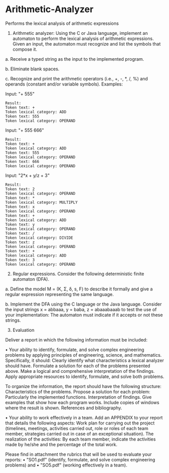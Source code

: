 # Arithmetic-Analyzer
Performs the lexical analysis of arithmetic expressions

1.  Arithmetic analyzer: Using the C or Java language, implement an automaton to perform the lexical analysis of arithmetic expressions. Given an input, the automaton must recognize and list the symbols that compose it.

  a. Receive a typed string as the input to the implemented program.

  b. Eliminate blank spaces.

  c. Recognize and print the arithmetic operators (i.e., +, -, *, /, %) and operands (constant and/or variable symbols). Examples:

  Input: "+ 555"

    Result:
    Token text: +
    Token lexical category: ADD
    Token text: 555
    Token lexical category: OPERAND

  Input: "+ 555 666"

    Result:
    Token text: +
    Token lexical category: ADD
    Token text: 555
    Token lexical category: OPERAND
    Token text: 666
    Token lexical category: OPERAND

  Input: "2*x + y/z + 3"

    Result:
    Token text: 2
    Token lexical category: OPERAND
    Token text: *
    Token lexical category: MULTIPLY
    Token text: x
    Token lexical category: OPERAND
    Token text: +
    Token lexical category: ADD
    Token text: y
    Token lexical category: OPERAND
    Token text: /
    Token lexical category: DIVIDE
    Token text: z
    Token lexical category: OPERAND
    Token text: +
    Token lexical category: ADD
    Token text: 3
    Token lexical category: OPERAND

2.	Regular expressions. Consider the following deterministic finite automaton (DFA).

  a. Define the model M = (K, Σ, δ, s, F) to describe it formally and give a regular expression representing the same language.

  b. Implement the DFA using the C language or the Java language. Consider the input strings x = abbaaa, y = baba, z = abaaabaaab to test the use of your implementation: The automaton must indicate if it accepts or not these strings.

3.  Evaluation

Deliver a report in which the following information must be included:

•	Your ability to identify, formulate, and solve complex engineering problems by applying principles of engineering, science, and mathematics. Specifically, it should:
  Clearly identify what characteristics a lexical analyzer should have.
  Formulate a solution for each of the problems presented above.
  Make a logical and comprehensive interpretation of the findings.
  Apply appropriate resources to identify, formulate, and solve both problems.

To organize the information, the report should have the following structure:
  Characteristics of the problems.
  Propose a solution for each problem: Particularly the implemented functions.
  Interpretation of findings.
  Give examples that show how each program works.
  Include copies of windows where the result is shown.
  References and bibliography.

•	Your ability to work effectively in a team. Add an APPENDIX to your report that details the following aspects:
  Work plan for carrying out the project (timelines, meetings, activities carried out, role or roles of each team member, strategies carried out in case of an exceptional situation).
  The realization of the activities: By each team member, indicate the activities made by he/she and the percentage of the total work.

Please find in attachment the rubrics that will be used to evaluate your reports:
•	"SO1.pdf" (identify, formulate, and solve complex engineering problems) and
•	"SO5.pdf" (working effectively in a team).
